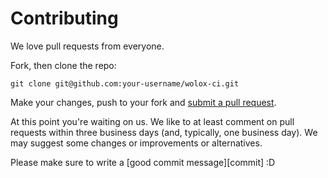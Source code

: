 # Contributing

We love pull requests from everyone.

Fork, then clone the repo:

    git clone git@github.com:your-username/wolox-ci.git

Make your changes, push to your fork and [submit a pull request][pr].

[pr]: https://github.com/Wolox/wolox-ci/compare/

At this point you're waiting on us. We like to at least comment on pull requests
within three business days (and, typically, one business day). We may suggest
some changes or improvements or alternatives.

Please make sure to write a [good commit message][commit] :D
